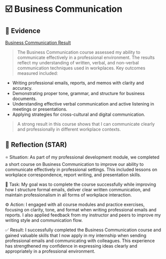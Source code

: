 # ☑️ Business Communication

## 📎 Evidence
[Business Communication Result](./evidence/business-communication.pdf)
> The Business Communication course assessed my ability to communicate effectively in a professional environment. The results reflect my understanding of written, verbal, and non-verbal communication techniques used in workplaces.
Key outcomes measured included:
- Writing professional emails, reports, and memos with clarity and accuracy.
- Demonstrating proper tone, grammar, and structure for business documents.
- Understanding effective verbal communication and active listening in meetings or presentations.
- Applying strategies for cross-cultural and digital communication.
> A strong result in this course shows that I can communicate clearly and professionally in different workplace contexts.

## 💬 Reflection (STAR)
⭐ Situation:
As part of my professional development module, we completed a short course on Business Communication to improve our ability to communicate effectively in professional settings. This included lessons on workplace correspondence, report writing, and presentation skills.

🎯 Task:
My goal was to complete the course successfully while improving how I structure formal emails, deliver clear written communication, and maintain professionalism in all forms of workplace interaction.

⚙️ Action:
I engaged with all course modules and practice exercises, focusing on clarity, tone, and format when writing professional emails and reports. I also applied feedback from my instructor and peers to improve my writing style and communication flow.

✅ Result:
I successfully completed the Business Communication course and gained valuable skills that I now apply in my internship when sending professional emails and communicating with colleagues. This experience has strengthened my confidence in expressing ideas clearly and appropriately in a professional environment.
